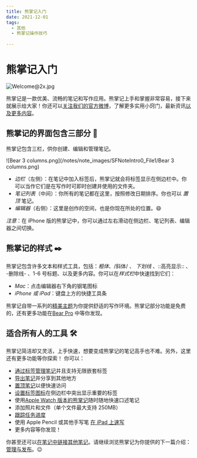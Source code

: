 ```yaml
---
title: 熊掌记入门
date: 2021-12-01
tags:
  - 其他 
  - 熊掌记操作技巧 
 
---
```


# 熊掌记入门
![Welcome@2x.jpg](/notes/note_images/SFNoteIntro0_File0/Welcome@2x.jpg)

熊掌记是一款优美、流畅的笔记和写作应用。熊掌记上手和掌握非常容易，接下来就展示给大家！你还可以[关注我们的官方微博](www.weibo.com/xiongzhangji)，了解更多实用小窍门，最新资讯[以及更多内容](http://bear.app/cn/faq/)。

## 熊掌记的界面包含三部分 🐻
熊掌记包含三栏，供你创建、编辑和管理笔记。

![Bear 3 columns.png](/notes/note_images/SFNoteIntro0_File1/Bear 3 columns.png)

* *边栏*（左侧）：在笔记中加入标签后，熊掌记就会将标签显示在侧边栏中。你可以当作它们是在写作时可即时创建并使用的文件夹。
* *笔记列表*（中间）：你所有的笔记都在这里，按照修改日期排序。你也可以 *置顶* 笔记。
* *编辑器*（右侧）：这里是创作的空间，也是你现在所处的位置。😄

*注意*：在 iPhone 版的熊掌记中，你可以通过左右滑动在侧边栏、笔记列表、编辑器之间切换。

## 熊掌记的样式 ✒️
熊掌记包含许多文本和样式工具，包括：*粗体*、/斜体/ 、
 _下划线_   、::高亮显示:: 、 -删除线- 、1-6 号标题、以及更多内容。你可以在*样式栏*中快速找到它们：

* *Mac*：点击编辑器右下角的钢笔图标
* *iPhone 或 iPad*：键盘上方的快捷工具条

熊掌记自带一系列的[精美主题](bear://x-callback-url/open-themes)为你提供舒适的写作环境。熊掌记部分功能是免费的，还有更多功能在[Bear Pro](bear://x-callback-url/open-bear-pro) 中等你发现。

## 适合所有人的工具 🛠
熊掌记简洁却又灵活，上手快速，想要变成熊掌记的笔记高手也不难。另外，这里还有更多功能等你探索！ 你可以：

* [通过标签管理笔记](http://weibo.com/6792528978/HzNfMuaSW)并且支持无限嵌套标签
* [导出笔记](http://weibo.com/6792528978/HhovxdZ9A)并分享到其他地方
* [置顶笔记](https://blog.bear.app/2017/09/bear-tips-pin-notes-to-the-top-to-stay-on-task/)以便快速访问
* [设置标签图标](http://weibo.com/6792528978/Hema9bFrU)在侧边栏中突出显示重要的标签
* 使用[Apple Watch 版本的熊掌记](https://bear.app/cn/faq/Bear%20for%20Apple%20Watch%20overview/)随时随地快速口述笔记
* 添加照片和文件（单个文件最大支持 250MB）
* [跟踪任务进度](https://weibo.com/6792528978/HgismqNuY)
* 使用 Apple Pencil 或其他手写笔 [在 iPad 上速写](https://bear.app/cn/faq/Attachments/Add%20Sketches%20to%20your%20notes/)
* 更多内容等你发现！

你甚至还可以[在笔记中链接其他笔记](https://blog.bear.app/2017/03/bear-tips-link-notes-for-fun-and-profit/)。请继续浏览熊掌记为你提供的下一篇介绍：[管理与发布](/2021/12/01/管理与发布/)。😉

